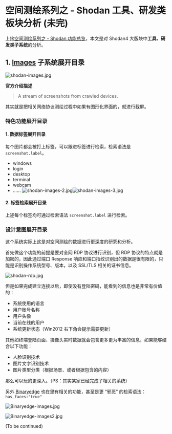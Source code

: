 # 空间测绘系列之 - Shodan 工具、研发类板块分析 (未完)

上接[空间测绘系列之 - Shodan 功能总览](https://attacker.cc/index.php/archives/175/)，本文是对 Shodan4 大版块中**工具、研发类子系统**的分析。



## 1. [Images](https://images.shodan.io/) 子系统展开目录

![shodan-images.jpg](https://attacker.cc/usr/uploads/2020/02/4251762946.jpg)

**官方介绍描述**

>   A stream of screenshots from crawled devices.

其实就是把相关网络协议测绘过程中如果有图形化界面的，就进行截屏。



### 特色功能展开目录



#### 1. 数据标签展开目录

每个图片都会被打上标签，可以跟进标签进行检索，检索语法是 `screenshot.label`。

-   windows
-   login
-   desktop
-   terminal
-   webcam
-   ......
    ![shodan-images-2.jpg](https://attacker.cc/usr/uploads/2020/02/2180809058.jpg)![shodan-images-3.jpg](https://attacker.cc/usr/uploads/2020/02/4016266231.jpg)



#### 2. 标签检索展开目录

上述每个标签均可通过检索语法 `screenshot.label` 进行检索。



### 设计意图展开目录

这个系统实际上这是对空间测绘的数据进行更深度的研究和分析。

首先做这个功能的前提是要对全网 RDP 协议进行识别，但 RDP 协议的特点就是加密的，因此通过端口 Response 响应和端口指纹识别出的数据是很有限的，只能是识别操作系统型号、版本，以及 SSL/TLS 相关的证书信息。

![shodan-rdp.jpg](https://attacker.cc/usr/uploads/2020/02/3678768583.jpg)

但是如果完成建立连接以后，即使没有登陆密码，能看到的信息也是非常有价值的：

-   系统使用的语言
-   用户账号名称
-   用户头像
-   当前在线的用户
-   系统更新状态（Win2012 右下角会提示需要更新）

其他如终端登陆页面、摄像头实时数据就会包含更多更为丰富的信息，如果能够结合以下功能：

-   人脸识别技术
-   图片文字识别技术
-   图片类型分类（根据场景、或者根据包含的内容）

那么可以玩的更深入。（PS：其实某家已经完成了相关的系统）

另外 [Binaryedge](https://app.binaryedge.io/services/images) 也在里有相关的功能，甚至是更 “邪恶” 的检索语法：`has_faces:"true"`

![Binaryedge-images.jpg](https://attacker.cc/usr/uploads/2020/02/492364124.jpg)

![Binaryedge-images2.jpg](https://attacker.cc/usr/uploads/2020/02/2916954295.jpg)

(To be continued)
